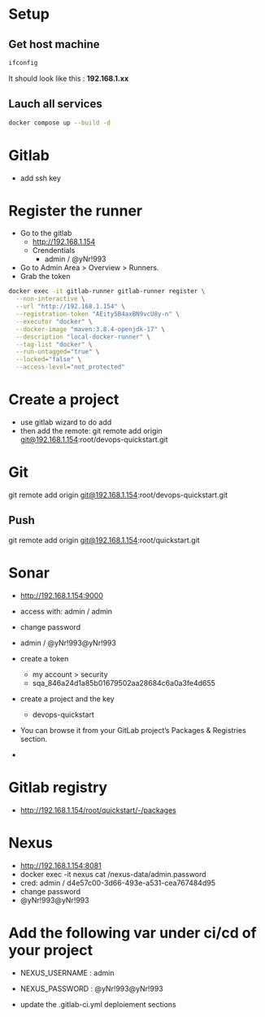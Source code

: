 # Setup

## Get host machine

```bash
ifconfig
```

It should look like this : **192.168.1.xx**


## Lauch all services


```bash
docker compose up --build -d
```


# Gitlab

- add ssh key


# Register the runner

- Go to the gitlab
  - http://192.168.1.154
  - Crendentials
    - admin / @yNr!993
- Go to Admin Area > Overview > Runners.
- Grab the token
  

```bash
docker exec -it gitlab-runner gitlab-runner register \
  --non-interactive \
  --url "http://192.168.1.154" \
  --registration-token "AEity5B4axBN9vcU8y-n" \
  --executor "docker" \
  --docker-image "maven:3.8.4-openjdk-17" \
  --description "local-docker-runner" \
  --tag-list "docker" \
  --run-untagged="true" \
  --locked="false" \
  --access-level="not_protected"
```

# Create a project

- use gitlab wizard to do add
- then add the remote: git remote add origin git@192.168.1.154:root/devops-quickstart.git

# Git

git remote add origin git@192.168.1.154:root/devops-quickstart.git


## Push
git remote add origin git@192.168.1.154:root/quickstart.git




# Sonar
- http://192.168.1.154:9000
- access with: admin / admin
- change password
- admin / @yNr!993@yNr!993
- create a token 
  - my account > security 
  - sqa_846a24d1a85b01679502aa28684c6a0a3fe4d655
- create a project and the key
  - devops-quickstart

-  You can browse it from your GitLab project’s Packages & Registries section.
-  


# Gitlab registry

- http://192.168.1.154/root/quickstart/-/packages

# Nexus
- http://192.168.1.154:8081
- docker exec -it nexus cat /nexus-data/admin.password
- cred: admin / d4e57c00-3d66-493e-a531-cea767484d95
- change password
- @yNr!993@yNr!993





# Add the following var under ci/cd of your project
- NEXUS_USERNAME : admin
- NEXUS_PASSWORD : @yNr!993@yNr!993



- update the .gitlab-ci.yml deploiement sections